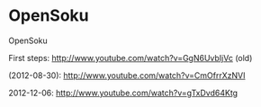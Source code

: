 OpenSoku
========

OpenSoku

First steps: http://www.youtube.com/watch?v=GgN6UvbIjVc (old)

(2012-08-30): http://www.youtube.com/watch?v=CmOfrrXzNVI

2012-12-06: http://www.youtube.com/watch?v=gTxDvd64Ktg

